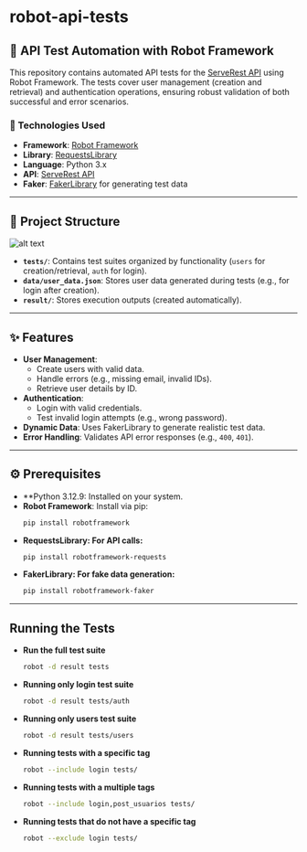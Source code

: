 # robot-api-tests
## 🚀 API Test Automation with Robot Framework

This repository contains automated API tests for the [ServeRest API](https://serverest.dev/) using Robot Framework. The tests cover user management (creation and retrieval) and authentication operations, ensuring robust validation of both successful and error scenarios.

### 📌 Technologies Used
- **Framework**: [Robot Framework](https://robotframework.org/)
- **Library**: [RequestsLibrary](https://marketsquare.github.io/robotframework-requests/)
- **Language**: Python 3.x
- **API**: [ServeRest API](https://serverest.dev/)
- **Faker**: [FakerLibrary](https://github.com/peritus/robotframework-faker) for generating test data

---

## 📂 Project Structure

![alt text](image.png)


- **`tests/`**: Contains test suites organized by functionality (`users` for creation/retrieval, `auth` for login).
- **`data/user_data.json`**: Stores user data generated during tests (e.g., for login after creation).
- **`result/`**: Stores execution outputs (created automatically).

---

## ✨ Features
- **User Management**:
  - Create users with valid data.
  - Handle errors (e.g., missing email, invalid IDs).
  - Retrieve user details by ID.
- **Authentication**:
  - Login with valid credentials.
  - Test invalid login attempts (e.g., wrong password).
- **Dynamic Data**: Uses FakerLibrary to generate realistic test data.
- **Error Handling**: Validates API error responses (e.g., `400`, `401`).

---

## ⚙️ Prerequisites
- **Python 3.12.9: Installed on your system.
- **Robot Framework**: Install via pip:
  ```bash
  pip install robotframework
- **RequestsLibrary: For API calls:** 
  ```bash
  pip install robotframework-requests
- **FakerLibrary: For fake data generation:** 
  ```bash
  pip install robotframework-faker

---

## Running the Tests
- **Run the full test suite**
  ```bash
  robot -d result tests

- **Running only login test suite**
  ```bash
  robot -d result tests/auth

- **Running only users test suite**
  ```bash
  robot -d result tests/users

- **Running tests with a specific tag**
  ```bash
  robot --include login tests/

- **Running tests with a multiple tags**
  ```bash
  robot --include login,post_usuarios tests/

- **Running tests that do not have a specific tag**
  ```bash
  robot --exclude login tests/
